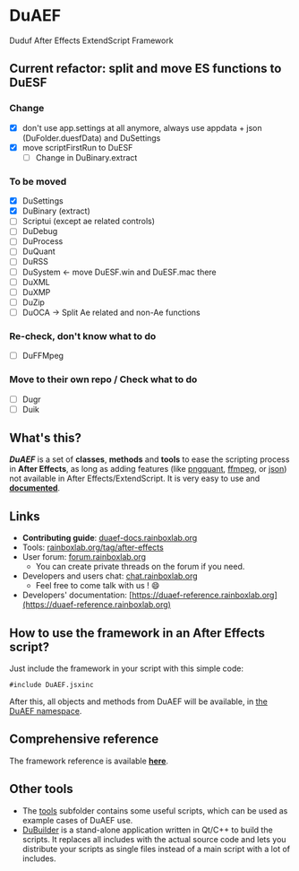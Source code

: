 # DuAEF
Duduf After Effects ExtendScript Framework

## Current refactor: split and move ES functions to DuESF

### Change

- [x] don't use app.settings at all anymore, always use appdata + json (DuFolder.duesfData) and DuSettings  
- [x] move scriptFirstRun to DuESF
    - [ ] Change in DuBinary.extract

### To be moved

- [x] DuSettings
- [x] DuBinary (extract)
- [ ] Scriptui (except ae related controls)
- [ ] DuDebug
- [ ] DuProcess
- [ ] DuQuant
- [ ] DuRSS
- [ ] DuSystem <- move DuESF.win and DuESF.mac there
- [ ] DuXML
- [ ] DuXMP
- [ ] DuZip
- [ ] DuOCA -> Split Ae related and non-Ae functions

### Re-check, don't know what to do

- [ ] DuFFMpeg

### Move to their own repo / Check what to do

- [ ] Dugr
- [ ] Duik

## What's this?

***DuAEF*** is a set of **classes**, **methods** and **tools** to ease the scripting process in **After Effects**, as long as adding features (like [pngquant](https://pngquant.org/), [ffmpeg](https://ffmpeg.org/), or [json](http://json.org/)) not available in After Effects/ExtendScript.
It is very easy to use and **[documented](https://duaef-reference.rainboxlab.org)**.

## Links

- **Contributing guide**: [duaef-docs.rainboxlab.org](http://duaef-docs.rainboxlab.org/contributing-guide/)
- Tools: [rainboxlab.org/tag/after-effects](https://rainboxlab.org/tag/after-effects/)
- User forum: [forum.rainboxlab.org](http://forum.rainboxprod.coop)
    - You can create private threads on the forum if you need.    
- Developers and users chat: [chat.rainboxlab.org](https://chat.rainboxlab.org)
    - Feel free to come talk with us ! :smile:
- Developers' documentation: [https://duaef-reference.rainboxlab.org](https://duaef-reference.rainboxlab.org)    
   
## How to use the framework in an After Effects script?

Just include the framework in your script with this simple code:

    #include DuAEF.jsxinc
    
After this, all objects and methods from DuAEF will be available, in [the DuAEF namespace](https://duaef-reference.rainboxlab.org).

## Comprehensive reference

The framework reference is available **[here](https://duaef-reference.rainboxlab.org)**.
    
## Other tools

- The [tools](https://github.com/Rainbox-dev/DuAEF/tree/master/src/tools) subfolder contains some useful scripts, which can be used as example cases of DuAEF use.
- [DuBuilder](https://github.com/Rainbox-dev/DuAEF/tree/master/DuBuilder) is a stand-alone application written in Qt/C++ to build the scripts. It replaces all includes with the actual source code and lets you distribute your scripts as single files instead of a main script with a lot of includes.
